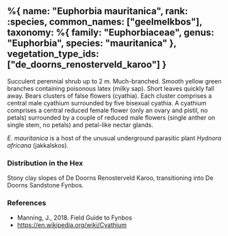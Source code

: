 %{
    name: "Euphorbia mauritanica",
    rank: :species,
    common_names: ["geelmelkbos"],
    taxonomy: %{
        family: "Euphorbiaceae",
        genus: "Euphorbia",
        species: "mauritanica"
    },
    vegetation_type_ids: ["de_doorns_renosterveld_karoo"]
}
---

Succulent perennial shrub up to 2 m. Much-branched. Smooth yellow green branches containing poisonous latex (milky sap). Short leaves quickly fall away. Bears clusters of false
flowers (cyathia). Each cluster comprises a central male cyathium surrounded by five bisexual cyathia. A cyathium comprises a central reduced female flower (only an ovary and pistil, no petals) surrounded by a couple of reduced male flowers (single anther on single stem, no petals) and petal-like nectar glands.

<!-- read more -->

*E. mauritanica* is a host of the unusual underground parasitic plant *Hydnora africana* (jakkalskos).

### Distribution in the Hex

Stony clay slopes of De Doorns Renosterveld Karoo, transitioning into De Doorns Sandstone Fynbos.

### References

* Manning, J., 2018. Field Guide to Fynbos
* https://en.wikipedia.org/wiki/Cyathium
